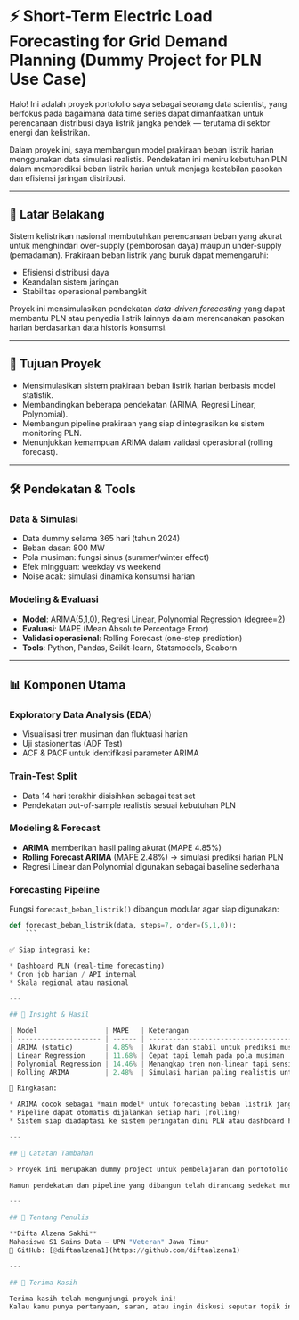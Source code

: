 # ⚡ Short-Term Electric Load Forecasting for Grid Demand Planning (Dummy Project for PLN Use Case)

Halo! Ini adalah proyek portofolio saya sebagai seorang data scientist, yang berfokus pada bagaimana data time series dapat dimanfaatkan untuk perencanaan distribusi daya listrik jangka pendek — terutama di sektor energi dan kelistrikan.

Dalam proyek ini, saya membangun model prakiraan beban listrik harian menggunakan data simulasi realistis. Pendekatan ini meniru kebutuhan PLN dalam memprediksi beban listrik harian untuk menjaga kestabilan pasokan dan efisiensi jaringan distribusi.

---

## 🧠 Latar Belakang

Sistem kelistrikan nasional membutuhkan perencanaan beban yang akurat untuk menghindari over-supply (pemborosan daya) maupun under-supply (pemadaman). Prakiraan beban listrik yang buruk dapat memengaruhi:

- Efisiensi distribusi daya  
- Keandalan sistem jaringan  
- Stabilitas operasional pembangkit

Proyek ini mensimulasikan pendekatan _data-driven forecasting_ yang dapat membantu PLN atau penyedia listrik lainnya dalam merencanakan pasokan harian berdasarkan data historis konsumsi.

---

## 🎯 Tujuan Proyek

- Mensimulasikan sistem prakiraan beban listrik harian berbasis model statistik.
- Membandingkan beberapa pendekatan (ARIMA, Regresi Linear, Polynomial).
- Membangun pipeline prakiraan yang siap diintegrasikan ke sistem monitoring PLN.
- Menunjukkan kemampuan ARIMA dalam validasi operasional (rolling forecast).

---

## 🛠️ Pendekatan & Tools

### Data & Simulasi

- Data dummy selama 365 hari (tahun 2024)
- Beban dasar: 800 MW
- Pola musiman: fungsi sinus (summer/winter effect)
- Efek mingguan: weekday vs weekend
- Noise acak: simulasi dinamika konsumsi harian

### Modeling & Evaluasi

- **Model**: ARIMA(5,1,0), Regresi Linear, Polynomial Regression (degree=2)
- **Evaluasi**: MAPE (Mean Absolute Percentage Error)
- **Validasi operasional**: Rolling Forecast (one-step prediction)
- **Tools**: Python, Pandas, Scikit-learn, Statsmodels, Seaborn

---

## 📊 Komponen Utama

### Exploratory Data Analysis (EDA)
- Visualisasi tren musiman dan fluktuasi harian
- Uji stasioneritas (ADF Test)
- ACF & PACF untuk identifikasi parameter ARIMA

### Train-Test Split
- Data 14 hari terakhir disisihkan sebagai test set
- Pendekatan out-of-sample realistis sesuai kebutuhan PLN

### Modeling & Forecast
- **ARIMA** memberikan hasil paling akurat (MAPE 4.85%)
- **Rolling Forecast ARIMA** (MAPE 2.48%) → simulasi prediksi harian PLN
- Regresi Linear dan Polynomial digunakan sebagai baseline sederhana

### Forecasting Pipeline
Fungsi `forecast_beban_listrik()` dibangun modular agar siap digunakan:

```python
def forecast_beban_listrik(data, steps=7, order=(5,1,0)):
    ```

✅ Siap integrasi ke:

* Dashboard PLN (real-time forecasting)
* Cron job harian / API internal
* Skala regional atau nasional

---

## 🔎 Insight & Hasil

| Model                 | MAPE   | Keterangan                                 |
| --------------------- | ------ | ------------------------------------------ |
| ARIMA (static)        | 4.85%  | Akurat dan stabil untuk prediksi musiman   |
| Linear Regression     | 11.68% | Cepat tapi lemah pada pola musiman         |
| Polynomial Regression | 14.46% | Menangkap tren non-linear tapi sensitif    |
| Rolling ARIMA         | 2.48%  | Simulasi harian paling realistis untuk PLN |

📌 Ringkasan:

* ARIMA cocok sebagai *main model* untuk forecasting beban listrik jangka pendek
* Pipeline dapat otomatis dijalankan setiap hari (rolling)
* Sistem siap diadaptasi ke sistem peringatan dini PLN atau dashboard harian

---

## 📌 Catatan Tambahan

> Proyek ini merupakan dummy project untuk pembelajaran dan portofolio. Semua data bersifat simulasi dan tidak merepresentasikan data asli PLN.

Namun pendekatan dan pipeline yang dibangun telah dirancang sedekat mungkin dengan kebutuhan operasional dunia nyata, sehingga bisa menjadi referensi awal sistem prakiraan PLN berbasis data science.

---

## 👤 Tentang Penulis

**Difta Alzena Sakhi**
Mahasiswa S1 Sains Data – UPN "Veteran" Jawa Timur
🔗 GitHub: [@diftaalzena1](https://github.com/diftaalzena1)

---

## 🙏 Terima Kasih

Terima kasih telah mengunjungi proyek ini!
Kalau kamu punya pertanyaan, saran, atau ingin diskusi seputar topik ini — jangan ragu untuk kontak saya lewat GitHub 😄

```

